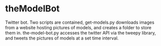 # theModelBot
Twitter bot. Two scripts are contained, get-models.py downloads images from a website hosting pictures of models, and creates a folder to store them in. the-model-bot.py accesses the twitter API via the tweepy library, and tweets the pictures of models at a set time interval.
